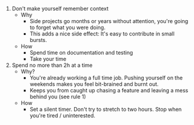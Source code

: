 
1. Don't make yourself remember context
   * Why
     * Side projects go months or years without attention,
       you're going to forget what you were doing.
     * This adds a nice side effect: It's easy to contribute in small bursts.
   * How
     * Spend time on documentation and testing
     * Take your time
2. Spend no more than 2h at a time
   * Why?
     * You're already working a full time job.
       Pushing yourself on the weekends makes you feel bit-brained and burnt out.
     * Keeps you from caught up chasing a feature
       and leaving a mess behind you (see rule 1)
   * How
     * Set a silent timer.
       Don't try to stretch to two hours.
       Stop when you're tired / uninterested.
